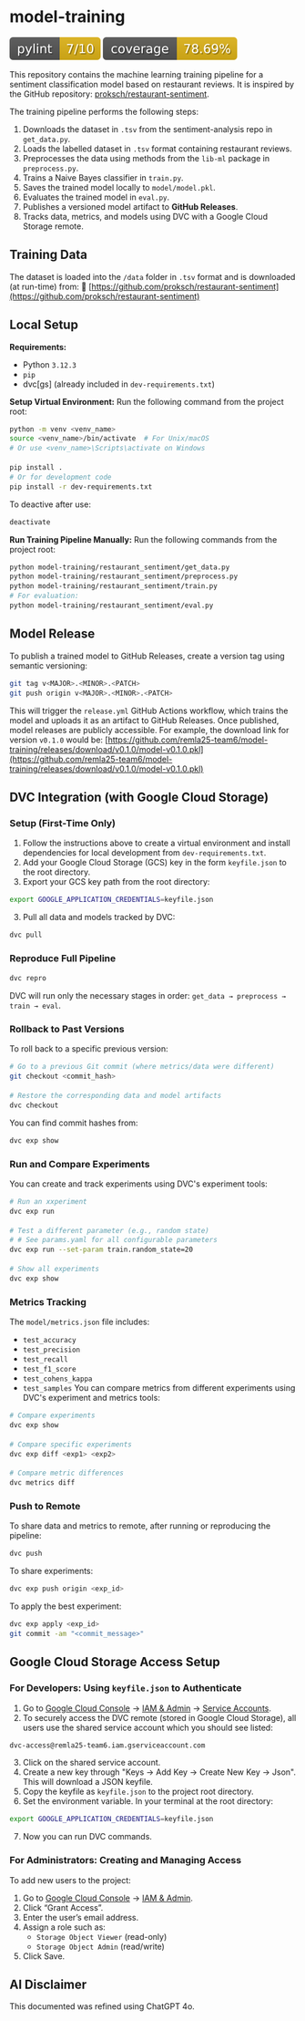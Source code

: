 # model-training
![Pylint Score](.github/badges/pylint.svg)
![Test Coverage](.github/badges/coverage.svg)

This repository contains the machine learning training pipeline for a sentiment classification model based on restaurant reviews. It is inspired by the GitHub repository: [proksch/restaurant-sentiment](https://github.com/proksch/restaurant-sentiment).

The training pipeline performs the following steps:

1. Downloads the dataset in `.tsv` from the sentiment-analysis repo in `get_data.py`.
2. Loads the labelled dataset in `.tsv` format containing restaurant reviews.
3. Preprocesses the data using methods from the `lib-ml` package in `preprocess.py`.
4. Trains a Naive Bayes classifier in `train.py`.
5. Saves the trained model locally to `model/model.pkl`.
6. Evaluates the trained model in `eval.py`.
7. Publishes a versioned model artifact to **GitHub Releases**.
8. Tracks data, metrics, and models using DVC with a Google Cloud Storage remote.


## Training Data
The dataset is loaded into the `/data` folder in `.tsv` format and is downloaded (at run-time) from:
🔗 [https://github.com/proksch/restaurant-sentiment](https://github.com/proksch/restaurant-sentiment)


## Local Setup
**Requirements:**
* Python `3.12.3`
* `pip`
* dvc[gs] (already included in `dev-requirements.txt`)

**Setup Virtual Environment:**
Run the following command from the project root:
```bash
python -m venv <venv_name>
source <venv_name>/bin/activate  # For Unix/macOS
# Or use <venv_name>\Scripts\activate on Windows

pip install . 
# Or for development code
pip install -r dev-requirements.txt
```

To deactive after use:
```bash
deactivate
```

**Run Training Pipeline Manually:**
Run the following commands from the project root:
```bash
python model-training/restaurant_sentiment/get_data.py
python model-training/restaurant_sentiment/preprocess.py
python model-training/restaurant_sentiment/train.py
# For evaluation:
python model-training/restaurant_sentiment/eval.py
```


## Model Release
To publish a trained model to GitHub Releases, create a version tag using semantic versioning:
```bash
git tag v<MAJOR>.<MINOR>.<PATCH>
git push origin v<MAJOR>.<MINOR>.<PATCH>
```

This will trigger the `release.yml` GitHub Actions workflow, which trains the model and uploads it as an artifact to GitHub Releases. Once published, model releases are publicly accessible. For example, the download link for version `v0.1.0` would be:
[https://github.com/remla25-team6/model-training/releases/download/v0.1.0/model-v0.1.0.pkl](https://github.com/remla25-team6/model-training/releases/download/v0.1.0/model-v0.1.0.pkl)

## DVC Integration (with Google Cloud Storage)
### Setup (First-Time Only)
1. Follow the instructions above to create a virtual environment and install dependencies for local development from `dev-requirements.txt`.
2. Add your Google Cloud Storage (GCS) key in the form `keyfile.json` to the root directory.
2. Export your GCS key path from the root directory:
```bash
export GOOGLE_APPLICATION_CREDENTIALS=keyfile.json
```
3. Pull all data and models tracked by DVC:
```bash
dvc pull
```

### Reproduce Full Pipeline
```bash
dvc repro
```
DVC will run only the necessary stages in order: `get_data → preprocess → train → eval`.

### Rollback to Past Versions
To roll back to a specific previous version:
```bash
# Go to a previous Git commit (where metrics/data were different)
git checkout <commit_hash>

# Restore the corresponding data and model artifacts
dvc checkout
```
You can find commit hashes from:
```bash
dvc exp show
```

### Run and Compare Experiments
You can create and track experiments using DVC's experiment tools:
```bash
# Run an xxperiment
dvc exp run

# Test a different parameter (e.g., random state)
# # See params.yaml for all configurable parameters
dvc exp run --set-param train.random_state=20

# Show all experiments
dvc exp show
```

### Metrics Tracking
The `model/metrics.json` file includes:
- `test_accuracy`
- `test_precision`
- `test_recall`
- `test_f1_score`
- `test_cohens_kappa`
- `test_samples`
You can compare metrics from different experiments using DVC's experiment and metrics tools:
```bash
# Compare experiments
dvc exp show

# Compare specific experiments 
dvc exp diff <exp1> <exp2>

# Compare metric differences
dvc metrics diff
```

### Push to Remote
To share data and metrics to remote, after running or reproducing the pipeline:
```bash
dvc push
```
To share experiments:
```bash
dvc exp push origin <exp_id>
```
To apply the best experiment:
```bash
dvc exp apply <exp_id>
git commit -am "<commit_message>"
```

## Google Cloud Storage Access Setup
### For Developers: Using `keyfile.json` to Authenticate
1. Go to [Google Cloud Console](https://console.cloud.google.com) → [IAM & Admin](https://console.cloud.google.com/iam-admin/) → [Service Accounts](https://console.cloud.google.com/iam-admin/serviceaccounts).
2. To securely access the DVC remote (stored in Google Cloud Storage), all users use the shared service account which you should see listed:
```bash
dvc-access@remla25-team6.iam.gserviceaccount.com
```
3. Click on the shared service account.
4. Create a new key through "Keys → Add Key → Create New Key → Json". This will download a JSON keyfile.
5. Copy the keyfile as `keyfile.json` to the project root directory.
6. Set the environment variable. In your terminal at the root directory:
```bash
export GOOGLE_APPLICATION_CREDENTIALS=keyfile.json
```
7. Now you can run DVC commands.

### For Administrators: Creating and Managing Access
To add new users to the project:
1. Go to [Google Cloud Console](https://console.cloud.google.com) → [IAM & Admin](https://console.cloud.google.com/iam-admin/).
2. Click “Grant Access”.
3. Enter the user’s email address.
4. Assign a role such as:
    - `Storage Object Viewer` (read-only)
    - `Storage Object Admin` (read/write)
5. Click Save.

## AI Disclaimer
This documented was refined using ChatGPT 4o.